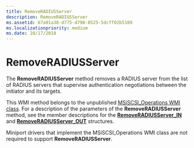 ```yaml
---
title: RemoveRADIUSServer
description: RemoveRADIUSServer
ms.assetid: 67a01a38-d775-4798-8525-5dcff02b5109
ms.localizationpriority: medium
ms.date: 10/17/2018
---
```


# RemoveRADIUSServer


The **RemoveRADIUSServer** method removes a RADIUS server from the list of RADIUS servers that supervise authentication negotiations between the initiator and its targets.

This WMI method belongs to the unpublished [MSiSCSI\_Operations WMI class](msiscsi-operations-wmi-class.md). For a description of the parameters of the **RemoveRADIUSServer** method, see the member descriptions for the [**RemoveRADIUSServer\_IN**](https://docs.microsoft.com/windows-hardware/drivers/ddi/iscsiop/ns-iscsiop-_removeradiusserver_in) and [**RemoveRADIUSServer\_OUT**](https://docs.microsoft.com/windows-hardware/drivers/ddi/iscsiop/ns-iscsiop-_removeradiusserver_out) structures.

Miniport drivers that implement the MSiSCSI\_Operations WMI class are not required to support **RemoveRADIUSServer**.

 

 





